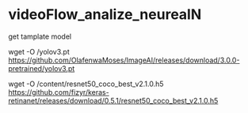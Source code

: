 # videoFlow_analize_neurealN


get tamplate model

wget -O /yolov3.pt https://github.com/OlafenwaMoses/ImageAI/releases/download/3.0.0-pretrained/yolov3.pt

wget -O /content/resnet50_coco_best_v2.1.0.h5 https://github.com/fizyr/keras-retinanet/releases/download/0.5.1/resnet50_coco_best_v2.1.0.h5
